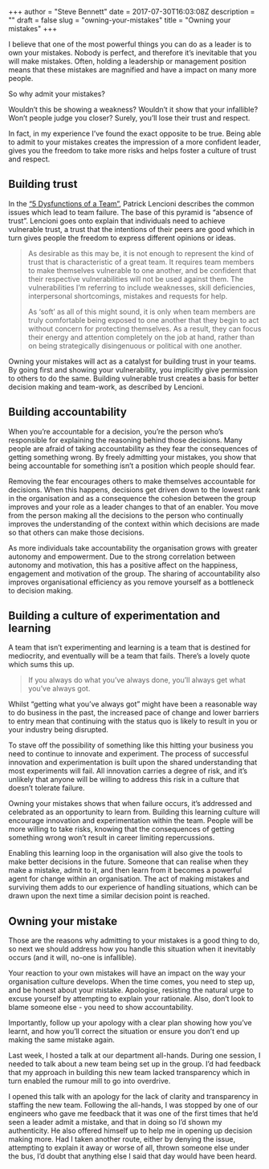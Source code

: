 +++
author = "Steve Bennett"
date = 2017-07-30T16:03:08Z
description = ""
draft = false
slug = "owning-your-mistakes"
title = "Owning your mistakes"
+++

I believe that one of the most powerful things you can do as a leader is to own your mistakes. Nobody is perfect, and therefore it’s inevitable that you will make mistakes. Often, holding a leadership or management position means that these mistakes are magnified and have a impact on many more people.

So why admit your mistakes?

Wouldn’t this be showing a weakness? Wouldn’t it show that your infallible? Won’t people judge you closer? Surely, you’ll lose their trust and respect.

In fact, in my experience I’ve found the exact opposite to be true. Being able to admit to your mistakes creates the impression of a more confident leader, gives you the freedom to take more risks and helps foster a culture of trust and respect.

## Building trust
In the [“5 Dysfunctions of a Team”](http://amzn.eu/bEqkjYW), Patrick Lencioni describes the common issues which lead to team failure. The base of this pyramid is “absence of trust”. Lencioni goes onto explain that individuals need to achieve vulnerable trust, a trust that the intentions of their peers are good which in turn gives people the freedom to express different opinions or ideas.

> As desirable as this may be, it is not enough to represent the kind of trust that is characteristic of a great team. It requires team members to make themselves vulnerable to one another, and be confident that their respective vulnerabilities will not be used against them. The vulnerabilities I’m referring to include weaknesses, skill deficiencies, interpersonal shortcomings, mistakes and requests for help.
> 
> As ‘soft’ as all of this might sound, it is only when team members are truly comfortable being exposed to one another that they begin to act without concern for protecting themselves. As a result, they can focus their energy and attention completely on the job at hand, rather than on being strategically disingenuous or political with one another.

Owning your mistakes will act as a catalyst for building trust in your teams. By going first and showing your vulnerability, you implicitly give permission to others to do the same. Building vulnerable trust creates a basis for better decision making and team-work, as described by Lencioni.

## Building accountability
When you’re accountable for a decision, you’re the person who’s responsible for explaining the reasoning behind those decisions. Many people are afraid of taking accountability as they fear the consequences of getting something wrong. By freely admitting your mistakes, you show that being accountable for something isn’t a position which people should fear.

Removing the fear encourages others to make themselves accountable for decisions. When this happens, decisions get driven down to the lowest rank in the organisation and as a consequence the cohesion between the group improves and your role as a leader changes to that of an enabler. You move from the person making all the decisions to the person who continually improves the understanding of the context within which decisions are made so that others can make those decisions.

As more individuals take accountability the organisation grows with greater autonomy and empowerment. Due to the strong correlation between autonomy and motivation, this has a positive affect on the happiness, engagement and motivation of the group. The sharing of accountability also improves organisational efficiency as you remove yourself as a bottleneck to decision making.

## Building a culture of experimentation and learning
A team that isn’t experimenting and learning is a team that is destined for mediocrity, and eventually will be a team that fails. There’s a lovely quote which sums this up.

> If you always do what you’ve always done, you’ll always get what you’ve always got.

Whilst “getting what you’ve always got” might have been a reasonable way to do business in the past, the increased pace of change and lower barriers to entry mean that continuing with the status quo is likely to result in you or your industry being disrupted.

To stave off the possibility of something like this hitting your business you need to continue to innovate and experiment. The process of successful innovation and experimentation is built upon the shared understanding that most experiments will fail. All innovation carries a degree of risk, and it’s unlikely that anyone will be willing to address this risk in a culture that doesn’t tolerate failure.

Owning your mistakes shows that when failure occurs, it’s addressed and celebrated as an opportunity to learn from. Building this learning culture will encourage innovation and experimentation within the team. People will be more willing to take risks, knowing that the consequences of getting something wrong won’t result in career limiting repercussions.

Enabling this learning loop in the organisation will also give the tools to make better decisions in the future. Someone that can realise when they make a mistake, admit to it, and then learn from it becomes a powerful agent for change within an organisation. The act of making mistakes and surviving them adds to our experience of handling situations, which can be drawn upon the next time a similar decision point is reached.

## Owning your mistake
Those are the reasons why admitting to your mistakes is a good thing to do, so next we should address how you handle this situation when it inevitably occurs (and it will, no-one is infallible).

Your reaction to your own mistakes will have an impact on the way your organisation culture develops. When the time comes, you need to step up, and be honest about your mistake. Apologise, resisting the natural urge to excuse yourself by attempting to explain your rationale. Also, don’t look to blame someone else - you need to show accountability.

Importantly, follow up your apology with a clear plan showing how you’ve learnt, and how you’ll correct the situation or ensure you don’t end up making the same mistake again.

Last week, I hosted a talk at our department all-hands. During one session, I needed to talk about a new team being set up in the group. I’d had feedback that my approach in building this new team lacked transparency which in turn enabled the rumour mill to go into overdrive.

I opened this talk with an apology for the lack of clarity and transparency in staffing the new team. Following the all-hands, I was stopped by one of our engineers who gave me feedback that it was one of the first times that he’d seen a leader admit a mistake, and that in doing so I’d shown my authenticity. He also offered himself up to help me in opening up decision making more. Had I taken another route, either by denying the issue, attempting to explain it away or worse of all, thrown someone else under the bus, I’d doubt that anything else I said that day would have been heard.
